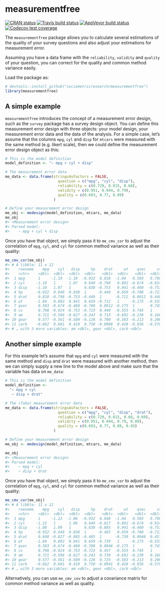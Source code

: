 
<!-- README.md is generated from README.Rmd. Please edit that file -->

# measurementfree

<!-- badges: start -->

[![CRAN
status](https://www.r-pkg.org/badges/version/measurementfree)](https://cran.r-project.org/package=measurementfree)
[![Travis build
status](https://travis-ci.org/sociometricresearch/measurementfree.svg?branch=master)](https://travis-ci.org/sociometricresearch/measurementfree)
[![AppVeyor build
status](https://ci.appveyor.com/api/projects/status/github/sociometricresearch/measurementfree?branch=master&svg=true)](https://ci.appveyor.com/project/sociometricresearch/measurementfree)
[![Codecov test
coverage](https://codecov.io/gh/sociometricresearch/measurementfree/branch/master/graph/badge.svg)](https://codecov.io/gh/sociometricresearch/measurementfree?branch=master)
<!-- badges: end -->

The `measurementfree` package allows you to calculate several
estimations of the quality of your survey questions and also adjust your
estimations for measurement error.

Assuming you have a data frame with the `reliability`, `validity` and
`quality` of your question, you can correct for the quality and common
method variance easily.

Load the package as:

``` r
# devtools::install_github("sociometricresearch/measurementfree")
library(measurementfree)
```

## A simple example

`measurementfree` introduces the concept of a measurement error design,
such as the `survey` package has a survey design object. You can define
this measurement error design with three objects: your model design,
your measurement error data and the data of the analysis. For a simple
case, let’s assume that the columns `mpg`, `cyl` and `disp` for `mtcars`
were measured with the same method (e.g. likert scale), then we could
define the measurement error design object as this:

``` r
# This is the model definition
model_definition <- "~ mpg + cyl + disp"

# The measurement error data
me_data <- data.frame(stringsAsFactors = FALSE,
                        question = c("mpg", "cyl", "disp"),
                        reliability = c(0.729, 0.815, 0.68),
                        validity = c(0.951, 0.944, 0.79),
                        quality = c(0.693, 0.77, 0.89)
                      )

# Define your measurement error design
me_obj <- medesign(model_definition, mtcars, me_data)
me_obj
#> <Measurement error design>
#> Parsed model:
#>    ~ mpg + cyl + disp
```

Once you have that object, we simply pass it to `me_cmv_cor` to adjust
the correlation of `mpg`, `cyl`, and `cyl` for common method variance as
well as their quality:

``` r
me_cmv_cor(me_obj)
#> # A tibble: 11 x 12
#>    rowname    mpg    cyl   disp     hp    drat     wt    qsec     vs
#>    <chr>    <dbl>  <dbl>  <dbl>  <dbl>   <dbl>  <dbl>   <dbl>  <dbl>
#>  1 mpg      1     -1.19  -1.10  -0.932  0.818  -1.04   0.503   0.798
#>  2 cyl     -1.19   1      1.07   0.949 -0.798   0.892 -0.674  -0.924
#>  3 disp    -1.10   1.07   1      0.838 -0.753   0.941 -0.460  -0.753
#>  4 hp      -0.932  0.949  0.838  1     -0.449   0.659 -0.708  -0.723
#>  5 drat     0.818 -0.798 -0.753 -0.449  1      -0.712  0.0912  0.440
#>  6 wt      -1.04   0.892  0.941  0.659 -0.712   1     -0.175  -0.555
#>  7 qsec     0.503 -0.674 -0.460 -0.708  0.0912 -0.175  1       0.745
#>  8 vs       0.798 -0.924 -0.753 -0.723  0.440  -0.555  0.745   1    
#>  9 am       0.721 -0.596 -0.627 -0.243  0.713  -0.692 -0.230   0.168
#> 10 gear     0.577 -0.561 -0.589 -0.126  0.700  -0.583 -0.213   0.206
#> 11 carb    -0.662  0.601  0.419  0.750 -0.0908  0.428 -0.656  -0.570
#> # … with 3 more variables: am <dbl>, gear <dbl>, carb <dbl>
```

## Another simple example

For this example let’s assume that `mpg` and `cyl` were measured with
the same method and `disp` and `drat` were measured with another method,
then we can simply supply a new line to the model above and make sure
that the variable has data on `me_data`:

``` r
# This is the model definition
model_definition <-
  "~ mpg + cyl
   ~ disp + drat"

# The (fake) measurement error data
me_data <- data.frame(stringsAsFactors = FALSE,
                        question = c("mpg", "cyl", "disp", "drat"),
                        reliability = c(0.729, 0.815, 0.68, 0.69),
                        validity = c(0.951, 0.944, 0.79, 0.89),
                        quality = c(0.693, 0.77, 0.89, 0.93)
                      )

# Define your measurement error design
me_obj <- medesign(model_definition, mtcars, me_data)

me_obj
#> <Measurement error design>
#> Parsed model:
#>    ~ mpg + cyl
#>    ~ disp + drat
```

Once you have that object, we simply pass it to `me_cmv_cor` to adjust
the correlation of `mpg`, `cyl`, and `cyl` for common method variance as
well as their quality:

``` r
me_cmv_cor(me_obj)
#> # A tibble: 11 x 12
#>    rowname    mpg    cyl   disp     hp    drat     wt    qsec     vs
#>    <chr>    <dbl>  <dbl>  <dbl>  <dbl>   <dbl>  <dbl>   <dbl>  <dbl>
#>  1 mpg      1     -1.22  -1.08  -0.932  0.848  -1.04   0.503   0.798
#>  2 cyl     -1.22   1      1.09   0.949 -0.827   0.892 -0.674  -0.924
#>  3 disp    -1.08   1.09   1      0.838 -0.885   0.941 -0.460  -0.753
#>  4 hp      -0.932  0.949  0.838  1     -0.465   0.659 -0.708  -0.723
#>  5 drat     0.848 -0.827 -0.885 -0.465  1      -0.739  0.0946  0.457
#>  6 wt      -1.04   0.892  0.941  0.659 -0.739   1     -0.175  -0.555
#>  7 qsec     0.503 -0.674 -0.460 -0.708  0.0946 -0.175  1       0.745
#>  8 vs       0.798 -0.924 -0.753 -0.723  0.457  -0.555  0.745   1    
#>  9 am       0.721 -0.596 -0.627 -0.243  0.739  -0.692 -0.230   0.168
#> 10 gear     0.577 -0.561 -0.589 -0.126  0.725  -0.583 -0.213   0.206
#> 11 carb    -0.662  0.601  0.419  0.750 -0.0941  0.428 -0.656  -0.570
#> # … with 3 more variables: am <dbl>, gear <dbl>, carb <dbl>
```

Alternatively, you can use `me_cmv_cov` to adjust a covariance matrix
for common method variance as well as quality.
